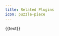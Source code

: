 ```yaml
---
title: Related Plugins
icon: puzzle-piece
---
```


<!-- markdownlint-disable -->

<div class="plugins-wrapper">
  <a v-for="{ text, icon, link } in features" class="plugin-item" target="_blank" :href="link">
    <HopeIcon :icon="icon" />
    <div>{{text}}</div>
  </a>
</div>

<script setup lang="ts">
const getLink = (name: string): string =>
  `https://${
    IS_NETLIFY
      ? `${name === "shared" ? name : `plugin-${name}`}.vuejs.press/`
      : `vuepress-theme-hope.${
          IS_GITEE ? "gitee" : "github"
        }.io/v2/${name.replace(/\d+$/, "")}/`
  }`;

const features = [
  {
    text: "Auto catalog Plugin",
    icon: "network-wired",
    link: getLink("auto-catalog"),
  },
  {
    text: "Blog Plugin",
    icon: "blog",
    link: getLink("blog2"),
  },
  {
    text: "Comment Plugin",
    icon: "comment",
    link: getLink("comment2"),
  },
  {
    text: "Components Plugin",
    icon: "puzzle-piece",
    link: getLink("components"),
  },
  {
    text: "Copy Code Plugin",
    icon: "copy",
    link: getLink("copy-code2"),
  },
  {
    text: "Copyright Plugin",
    icon: "copyright",
    link: getLink("copyright2"),
  },
  {
    text: "Feed Plugin",
    icon: "rss",
    link: getLink("feed2"),
  },
  {
    text: "LightGallery Plugin",
    icon: "image",
    link: getLink("lightgallery"),
  },
  {
    text: "Markdown Enhance Plugin",
    icon: "fab fa-markdown",
    link: getLink("md-enhance"),
  },
  {
    text: "Photo Swipe Plugin",
    icon: "image",
    link: getLink("photo-swipe"),
  },
  {
    text: "PWA Plugin",
    icon: "mobile",
    link: getLink("pwa2"),
  },
  {
    text: "Reading Time Plugin",
    icon: "book-open",
    link: getLink("reading-time2"),
  },
  {
    text: "Remove PWA Plugin",
    icon: "trash-can",
    link: getLink("remove-pwa"),
  },
  {
    text: "Redirect Plugin",
    icon: "fas fa-eject fa-rotate-90",
    link: getLink("redirect"),
  },
  {
    text: "Sass Palette Plugin",
    icon: "palette",
    link: getLink("sass-palette"),
  },
  {
    text: "Client Search Plugin",
    icon: "search",
    link: getLink("search-pro"),
  },
  {
    text: "Seo Plugin",
    icon: "wrench",
    link: getLink("seo2"),
  },
  {
    text: "VuePress shared",
    icon: "toolbox",
    link: getLink("shared"),
  },
  {
    text: "Sitemap Plugin",
    icon: "sitemap",
    link: getLink("sitemap2"),
  },
];
</script>
